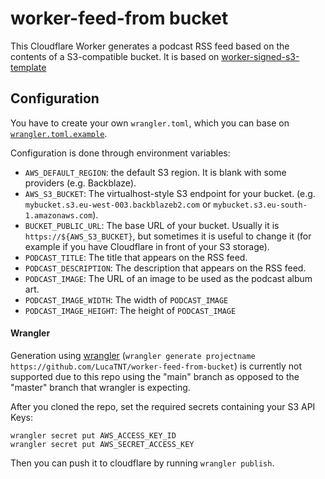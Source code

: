 # worker-feed-from bucket
This Cloudflare Worker generates a podcast RSS feed based on the contents of a S3-compatible bucket.
It is based on [worker-signed-s3-template](https://github.com/obezuk/worker-signed-s3-template)

## Configuration
You have to create your own `wrangler.toml`, which you can base on [`wrangler.toml.example`](https://github.com/LucaTNT/worker-feed-from-bucket/blob/main/wrangler.toml.example).

Configuration is done through environment variables:

* `AWS_DEFAULT_REGION`: the default S3 region. It is blank with some providers (e.g. Backblaze).
* `AWS_S3_BUCKET`: The virtualhost-style S3 endpoint for your bucket. (e.g. `mybucket.s3.eu-west-003.backblazeb2.com` or `mybucket.s3.eu-south-1.amazonaws.com`).
* `BUCKET_PUBLIC_URL`: The base URL of your bucket. Usually it is `https://${AWS_S3_BUCKET}`, but sometimes it is useful to change it (for example if you have Cloudflare in front of your S3 storage).
* `PODCAST_TITLE`: The title that appears on the RSS feed.
* `PODCAST_DESCRIPTION`: The description that appears on the RSS feed.
* `PODCAST_IMAGE`: The URL of an image to be used as the podcast album art.
* `PODCAST_IMAGE_WIDTH`: The width of `PODCAST_IMAGE`
* `PODCAST_IMAGE_HEIGHT`: The height of `PODCAST_IMAGE`

#### Wrangler
Generation using [wrangler](https://github.com/cloudflare/wrangler) (`wrangler generate projectname https://github.com/LucaTNT/worker-feed-from-bucket`) is currently not supported due to this repo using the "main" branch as opposed to the "master" branch that wrangler is expecting.

After you cloned the repo, set the required secrets containing your S3 API Keys:

    wrangler secret put AWS_ACCESS_KEY_ID
    wrangler secret put AWS_SECRET_ACCESS_KEY

Then you can push it to cloudflare by running `wrangler publish`.
